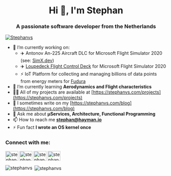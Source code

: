 <h1 align="center">Hi 👋, I'm Stephan</h1>
<h3 align="center">A passionate software developer from the Netherlands</h3>

<p align="left"><a href="https://github.com/ryo-ma/github-profile-trophy"><img src="https://github-profile-trophy.vercel.app/?username=stephanvs&theme=onedark&margin-w=15&margin-h=15&no-bg=true" alt="Stephanvs" /></a></p>

- 🔭 I’m currently working on:
  - ✈️ Antonov An-225 Aircraft DLC for Microsoft Flight Simulator 2020 (see: [SimX.dev](https://simx.dev))
  - ✈️ [Loupedeck Flight Control Deck](https://github.com/Stephanvs/loupedeck-msfs) for Microsoft Flight Simulator 2020
  - ⚡ IoT Platform for collecting and managing billions of data points from energy meters for [Fudura](https://www.fudura.nl/en/metering-services)
- 🌱 I’m currently learning **Aerodynamics and Flight characteristics**
- 👨‍💻 All of my projects are available at [https://stephanvs.com/projects](https://stephanvs.com/projects)
- 📝 I sometimes write on my [https://stephanvs.com/blog](https://stephanvs.com/blog)
- 💬 Ask me about **μServices, Architecture, Functional Programming**
- 📫 How to reach me **stephan@hayman.io**
- ⚡ Fun fact **I wrote an OS kernel once**

<h3 align="left">Connect with me:</h3>
<p align="left">
<a href="https://dev.to/stephanvs" target="blank"><img align="center" src="https://cdn.jsdelivr.net/npm/simple-icons@3.0.1/icons/dev-dot-to.svg" alt="stephanvs" height="30" width="40" /></a>
<a href="https://twitter.com/stephanvs" target="blank"><img align="center" src="https://cdn.jsdelivr.net/npm/simple-icons@3.0.1/icons/twitter.svg" alt="stephanvs" height="30" width="40" /></a>
<a href="https://instagram.com/stephanvs" target="blank"><img align="center" src="https://cdn.jsdelivr.net/npm/simple-icons@3.0.1/icons/instagram.svg" alt="stephanvs" height="30" width="40" /></a>
<a href="https://www.youtube.com/c/stephanvs" target="blank"><img align="center" src="https://cdn.jsdelivr.net/npm/simple-icons@3.0.1/icons/youtube.svg" alt="stephanvs" height="30" width="40" /></a>
</p>

<p><img align="left" src="https://github-readme-stats.vercel.app/api/top-langs?username=stephanvs&show_icons=true&locale=en&layout=compact&theme=radical" alt="stephanvs" /></p>
<p>&nbsp;<img align="center" src="https://github-readme-stats.vercel.app/api?username=stephanvs&show_icons=true&locale=en&theme=radical" alt="stephanvs" /></p>
